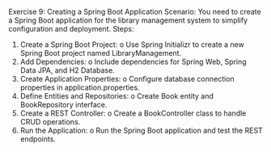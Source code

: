 Exercise 9: Creating a Spring Boot Application
Scenario: 
You need to create a Spring Boot application for the library management system to simplify configuration and deployment.
Steps:
1.	Create a Spring Boot Project:
  o	Use Spring Initializr to create a new Spring Boot project named LibraryManagement.
2.	Add Dependencies:
  o	Include dependencies for Spring Web, Spring Data JPA, and H2 Database.
3.	Create Application Properties:
  o	Configure database connection properties in application.properties.
4.	Define Entities and Repositories:
  o	Create Book entity and BookRepository interface.
5.	Create a REST Controller:
  o	Create a BookController class to handle CRUD operations.
6.	Run the Application:
  o	Run the Spring Boot application and test the REST endpoints.
